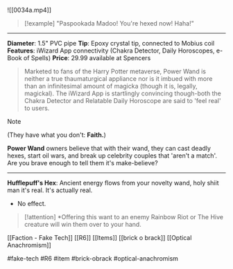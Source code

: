 ![[0034a.mp4]]


> [!example] 
> "Paspookada Madoo! You're hexed now! Haha!" 

***

**Diameter**: 1.5" PVC pipe 
**Tip**: Epoxy crystal tip, connected to Mobius coil 
**Features**: iWizard App connectivity (Chakra Detector, Daily Horoscopes, e-Book of Spells)
**Price**: 29.99 available at Spencers

> Marketed to fans of the Harry Potter metaverse, Power Wand is neither a true thaumaturgical appliance nor is it imbued with more than an infinitesimal amount of magicka (though it is, legally, magickal). The iWizard App is startlingly convincing though-both the Chakra Detector and Relatable Daily Horoscope are said to 'feel real' to users.

> [!note] 
> (They have what you don't: **Faith.**) 

**Power Wand** owners believe that with their wand, they can cast deadly hexes, start oil wars, and break up celebrity couples that 'aren't a match'. Are you brave enough to tell them it's make-believe?
***
**Hufflepuff's Hex**: Ancient energy flows from your novelty wand, holy shiit man it's real. It's actually real. 
* No effect.

> [!attention] 
> *Offering this want to an enemy Rainbow Riot or The Hive creature will win them over to your hand. 

[[Faction - Fake Tech]]
[[R6]]
[[Items]]
[[brick o brack]]
[[Optical Anachromism]]

#fake-tech #R6 #item #brick-obrack #optical-anachromism
